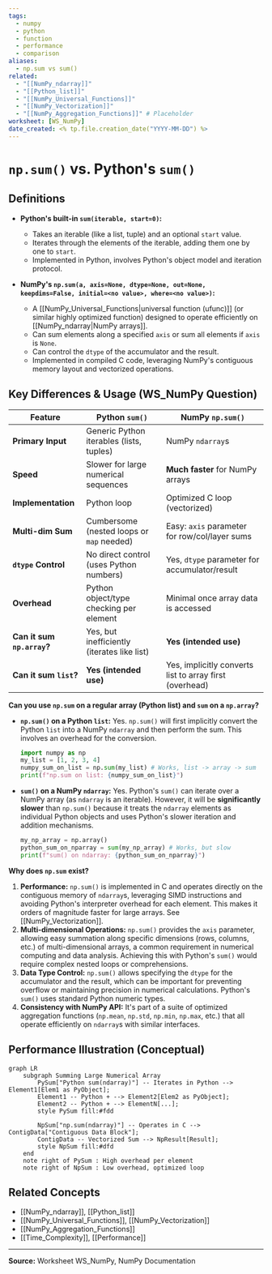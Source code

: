 ```yaml
---
tags:
  - numpy
  - python
  - function
  - performance
  - comparison
aliases:
  - np.sum vs sum()
related:
  - "[[NumPy_ndarray]]"
  - "[[Python_list]]"
  - "[[NumPy_Universal_Functions]]"
  - "[[NumPy_Vectorization]]"
  - "[[NumPy_Aggregation_Functions]]" # Placeholder
worksheet: [WS_NumPy]
date_created: <% tp.file.creation_date("YYYY-MM-DD") %>
---
```

# `np.sum()` vs. Python's `sum()`

## Definitions

- **Python's built-in `sum(iterable, start=0)`:**
    - Takes an iterable (like a list, tuple) and an optional `start` value.
    - Iterates through the elements of the iterable, adding them one by one to `start`.
    - Implemented in Python, involves Python's object model and iteration protocol.

- **NumPy's `np.sum(a, axis=None, dtype=None, out=None, keepdims=False, initial=<no value>, where=<no value>)`:**
    - A [[NumPy_Universal_Functions|universal function (ufunc)]] (or similar highly optimized function) designed to operate efficiently on [[NumPy_ndarray|NumPy arrays]].
    - Can sum elements along a specified `axis` or sum all elements if `axis` is `None`.
    - Can control the `dtype` of the accumulator and the result.
    - Implemented in compiled C code, leveraging NumPy's contiguous memory layout and vectorized operations.

## Key Differences & Usage (WS_NumPy Question)

| Feature                    | Python `sum()`                              | NumPy `np.sum()`                                        |
| -------------------------- | ------------------------------------------- | ------------------------------------------------------- |
| **Primary Input**          | Generic Python iterables (lists, tuples)    | NumPy `ndarray`s                                        |
| **Speed**                  | Slower for large numerical sequences        | **Much faster** for NumPy arrays                        |
| **Implementation**         | Python loop                                 | Optimized C loop (vectorized)                           |
| **Multi-dim Sum**          | Cumbersome (nested loops or `map` needed)   | Easy: `axis` parameter for row/col/layer sums           |
| **`dtype` Control**        | No direct control (uses Python numbers)     | Yes, `dtype` parameter for accumulator/result           |
| **Overhead**               | Python object/type checking per element     | Minimal once array data is accessed                     |
| **Can it sum `np.array`?** | Yes, but inefficiently (iterates like list) | **Yes (intended use)**                                  |
| **Can it sum `list`?**     | **Yes (intended use)**                      | Yes, implicitly converts list to array first (overhead) |

**Can you use `np.sum` on a regular array (Python list) and `sum` on a `np.array`?**
-   **`np.sum()` on a Python `list`:** Yes. `np.sum()` will first implicitly convert the Python `list` into a NumPy `ndarray` and then perform the sum. This involves an overhead for the conversion.
    ```python
    import numpy as np
    my_list = [1, 2, 3, 4]
    numpy_sum_on_list = np.sum(my_list) # Works, list -> array -> sum
    print(f"np.sum on list: {numpy_sum_on_list}")
    ```
-   **`sum()` on a NumPy `ndarray`:** Yes. Python's `sum()` can iterate over a NumPy array (as `ndarray` is an iterable). However, it will be **significantly slower** than `np.sum()` because it treats the `ndarray` elements as individual Python objects and uses Python's slower iteration and addition mechanisms.
    ```python
    my_np_array = np.array()
    python_sum_on_nparray = sum(my_np_array) # Works, but slow
    print(f"sum() on ndarray: {python_sum_on_nparray}")
    ```

**Why does `np.sum` exist?**
1.  **Performance:** `np.sum()` is implemented in C and operates directly on the contiguous memory of `ndarray`s, leveraging SIMD instructions and avoiding Python's interpreter overhead for each element. This makes it orders of magnitude faster for large arrays. See [[NumPy_Vectorization]].
2.  **Multi-dimensional Operations:** `np.sum()` provides the `axis` parameter, allowing easy summation along specific dimensions (rows, columns, etc.) of multi-dimensional arrays, a common requirement in numerical computing and data analysis. Achieving this with Python's `sum()` would require complex nested loops or comprehensions.
3.  **Data Type Control:** `np.sum()` allows specifying the `dtype` for the accumulator and the result, which can be important for preventing overflow or maintaining precision in numerical calculations. Python's `sum()` uses standard Python numeric types.
4.  **Consistency with NumPy API:** It's part of a suite of optimized aggregation functions (`np.mean`, `np.std`, `np.min`, `np.max`, etc.) that all operate efficiently on `ndarray`s with similar interfaces.

## Performance Illustration (Conceptual)

```mermaid
graph LR
    subgraph Summing Large Numerical Array
        PySum["Python sum(ndarray)"] -- Iterates in Python --> Element1[Elem1 as PyObject];
        Element1 -- Python + --> Element2[Elem2 as PyObject];
        Element2 -- Python + --> ElementN[...];
        style PySum fill:#fdd

        NpSum["np.sum(ndarray)"] -- Operates in C --> ContigData["Contiguous Data Block"];
        ContigData -- Vectorized Sum --> NpResult[Result];
        style NpSum fill:#dfd
    end
    note right of PySum : High overhead per element
    note right of NpSum : Low overhead, optimized loop
```

## Related Concepts
- [[NumPy_ndarray]], [[Python_list]]
- [[NumPy_Universal_Functions]], [[NumPy_Vectorization]]
- [[NumPy_Aggregation_Functions]]
- [[Time_Complexity]], [[Performance]]

---
**Source:** Worksheet WS_NumPy, NumPy Documentation